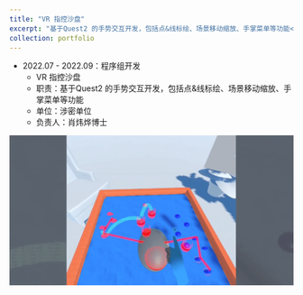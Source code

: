 ```yaml
---
title: "VR 指控沙盘"
excerpt: "基于Quest2 的手势交互开发，包括点&线标绘、场景移动缩放、手掌菜单等功能<br/><img src='https://raw.githubusercontent.com/george-wyy/MyPic/img/img/202305222215612.png'>"
collection: portfolio
---
```

- 2022.07 - 2022.09：程序组开发
  - VR 指控沙盘
  - 职责：基于Quest2 的手势交互开发，包括点&线标绘、场景移动缩放、手掌菜单等功能
  - 单位：涉密单位
  - 负责人：肖炜烨博士

![VR手势线标绘](https://raw.githubusercontent.com/george-wyy/MyPic/img/img/202305222215612.png)
